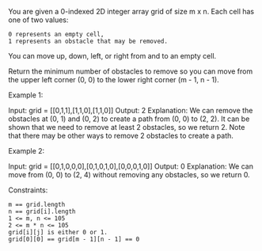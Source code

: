You are given a 0-indexed 2D integer array grid of size m x n. Each cell has one of two values:

    0 represents an empty cell,
    1 represents an obstacle that may be removed.

You can move up, down, left, or right from and to an empty cell.

Return the minimum number of obstacles to remove so you can move from the upper left corner (0, 0) to the lower right corner (m - 1, n - 1).

Example 1:

Input: grid = [[0,1,1],[1,1,0],[1,1,0]]
Output: 2
Explanation: We can remove the obstacles at (0, 1) and (0, 2) to create a path from (0, 0) to (2, 2).
It can be shown that we need to remove at least 2 obstacles, so we return 2.
Note that there may be other ways to remove 2 obstacles to create a path.

Example 2:

Input: grid = [[0,1,0,0,0],[0,1,0,1,0],[0,0,0,1,0]]
Output: 0
Explanation: We can move from (0, 0) to (2, 4) without removing any obstacles, so we return 0.

Constraints:

    m == grid.length
    n == grid[i].length
    1 <= m, n <= 105
    2 <= m * n <= 105
    grid[i][j] is either 0 or 1.
    grid[0][0] == grid[m - 1][n - 1] == 0
